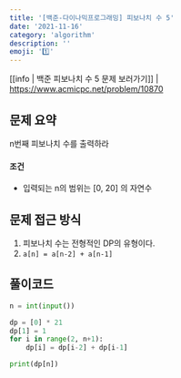 ```yaml
---
title: '[백준-다이나믹프로그래밍] 피보나치 수 5'
date: '2021-11-16'
category: 'algorithm'
description: ''
emoji: '1️⃣'
---
```


[[info | 백준 피보나치 수 5 문제 보러가기]]
| https://www.acmicpc.net/problem/10870

## 문제 요약

n번째 피보나치 수를 출력하라

#### 조건

- 입력되는 n의 범위는 [0, 20] 의 자연수

## 문제 접근 방식

1. 피보나치 수는 전형적인 DP의 유형이다.
1. `a[n] = a[n-2] + a[n-1]`

## 풀이코드

```python
n = int(input())

dp = [0] * 21
dp[1] = 1
for i in range(2, n+1):
    dp[i] = dp[i-2] + dp[i-1]

print(dp[n])
```



